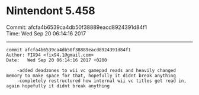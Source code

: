 # Nintendont 5.458
Commit: afcfa4b6539ca4db50f38889eacd8924391d84f1  
Time: Wed Sep 20 06:14:16 2017   

-----

```
commit afcfa4b6539ca4db50f38889eacd8924391d84f1
Author: FIX94 <fix94.1@gmail.com>
Date:   Wed Sep 20 06:14:16 2017 +0200

    -added deadzones to wii vc gamepad reads and heavily changed memory to make space for that, hopefully it didnt break anything
    -completely restructured how internal wii vc titles get read in, again hopefully it didnt break anything
```
